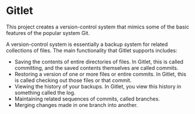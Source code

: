 # Gitlet

This project creates a version-control system that mimics some of the basic features of the popular system Git.

A version-control system is essentially a backup system for related collections of files. The main functionality that Gitlet supports includes:

- Saving the contents of entire directories of files. In Gitlet, this is called committing, and the saved contents themselves are called commits.
- Restoring a version of one or more files or entire commits. In Gitlet, this is called checking out those files or that commit.
- Viewing the history of your backups. In Gitlet, you view this history in something called the log.
- Maintaining related sequences of commits, called branches.
- Merging changes made in one branch into another.
